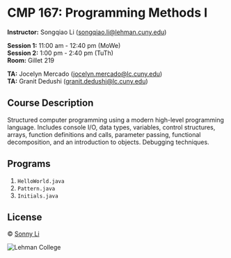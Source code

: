# CMP 167: Programming Methods I

**Instructor:** Songqiao Li (songqiao.li@lehman.cuny.edu)  
  
**Session 1:** 11:00 am - 12:40 pm (MoWe)  
**Session 2:** 1:00 pm - 2:40 pm (TuTh)  
**Room:** Gillet 219  
  
**TA:** Jocelyn Mercado (jocelyn.mercado@lc.cuny.edu)  
**TA:** Granit Dedushi (granit.dedushi@lc.cuny.edu)  

## Course Description
Structured computer programming using a modern high-level programming language. Includes console I/O, data types, variables, control structures, arrays, function definitions and calls, parameter passing, functional decomposition, and an introduction to objects. Debugging techniques.


## Programs  

1. `HelloWorld.java`  
2. `Pattern.java`  
3. `Initials.java`  

## License
© [Sonny Li](https://instagram.com/sonnynomnom)  

![Lehman College][logo]

[logo]: https://github.com/sonnynomnom/CMP-167-Programming-Methods-I/blob/master/logo.jpg "Lehman College"